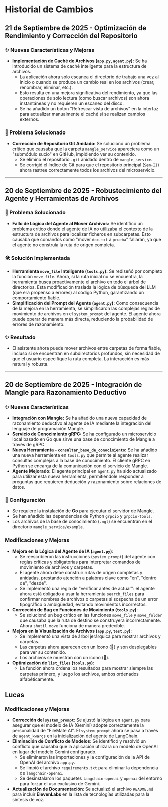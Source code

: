 # Historial de Cambios
## 21 de Septiembre de 2025 - Optimización de Rendimiento y Corrección del Repositorio

### ✨ Nuevas Características y Mejoras

-   **Implementación de Caché de Archivos (`app.py`, `agent.py`):** Se ha introducido un sistema de caché inteligente para la estructura de archivos.
    -   La aplicación ahora solo escanea el directorio de trabajo una vez al inicio o cuando se produce un cambio real en los archivos (crear, renombrar, eliminar, etc.).
    -   Esto resulta en una mejora significativa del rendimiento, ya que las operaciones de solo lectura (como buscar archivos) son ahora instantáneas y no requieren un escaneo del disco.
    -   Se ha añadido un botón "Refrescar vista de archivos" en la interfaz para actualizar manualmente el caché si se realizan cambios externos.

### 🐞 Problema Solucionado

-   **Corrección de Repositorio Git Anidado:** Se solucionó un problema crítico que causaba que la carpeta `mangle_service` apareciera como un "submódulo sucio" en GitHub, impidiendo ver su contenido.
    -   Se eliminó el repositorio `.git` anidado dentro de `mangle_service`.
    -   Se corrigió el índice de Git para que el repositorio principal (`Sem-II`) ahora rastree correctamente todos los archivos del microservicio.

---

## 20 de Septiembre de 2025 - Robustecimiento del Agente y Herramientas de Archivos

### 🐞 Problema Solucionado

-   **Fallo de Lógica del Agente al Mover Archivos:** Se identificó un problema crítico donde el agente de IA no utilizaba el contexto de la estructura de archivos para localizar ficheros en subcarpetas. Esto causaba que comandos como "mover `doc.txt` a `prueba`" fallaran, ya que el agente no construía la ruta de origen completa.

### 🛠️ Solución Implementada

-   **Herramienta `move_file` Inteligente (`tools.py`):** Se rediseñó por completo la función `move_file`. Ahora, si la ruta inicial no se encuentra, la herramienta busca proactivamente el archivo en todo el árbol de directorios. Esta modificación traslada la lógica de búsqueda del LLM (que era propenso a errores) al código Python, garantizando un comportamiento fiable.
-   **Simplificación del Prompt del Agente (`agent.py`):** Como consecuencia de la mejora en la herramienta, se simplificaron las complejas reglas de movimiento de archivos en el `system_prompt` del agente. El agente ahora puede operar de manera más directa, reduciendo la probabilidad de errores de razonamiento.

### ✨ Resultado

-   El asistente ahora puede mover archivos entre carpetas de forma fiable, incluso si se encuentran en subdirectorios profundos, sin necesidad de que el usuario especifique la ruta completa. La interacción es más natural y robusta.

---

## 20 de Septiembre de 2025 - Integración de Mangle para Razonamiento Deductivo

### ✨ Nuevas Características

-   **Integración con Mangle:** Se ha añadido una nueva capacidad de razonamiento deductivo al agente de IA mediante la integración del lenguaje de programación Mangle.
-   **Servicio de Conocimiento gRPC:** Se ha configurado un microservicio local basado en Go que sirve una base de conocimiento de Mangle a través de gRPC.
-   **Nueva Herramienta - `consultar_base_de_conocimiento`:** Se ha añadido una nueva herramienta en `tools.py` que permite al agente realizar consultas complejas a la base de conocimiento. El cliente gRPC en Python se encarga de la comunicación con el servicio de Mangle.
-   **Agente Mejorado:** El agente principal en `agent.py` ha sido actualizado para utilizar esta nueva herramienta, permitiéndole responder a preguntas que requieren deducción y razonamiento sobre relaciones de datos.

### 🔧 Configuración

-   Se requiere la instalación de **Go** para ejecutar el servidor de Mangle.
-   Se han añadido las dependencias de Python `grpcio` y `grpcio-tools`.
-   Los archivos de la base de conocimiento (`.mgl`) se encuentran en el directorio `mangle_service/example`.



### Modificaciones y Mejoras

- **Mejora en la Lógica del Agente de IA (`agent.py`)**:
  - Se reescribieron las instrucciones (`system_prompt`) del agente con reglas críticas y obligatorias para interpretar comandos de movimiento de archivos y carpetas.
  - El agente ahora debe construir rutas de origen completas y anidadas, prestando atención a palabras clave como "en", "dentro de", "desde".
  - Se implementó una regla de "verificar antes de actuar": el agente ahora está obligado a usar la herramienta `search_files` para confirmar nombres de archivos o carpetas si sospecha de un error tipográfico o ambigüedad, evitando movimientos incorrectos.
- **Corrección de Bug en Funciones de Movimiento (`tools.py`)**:
  - Se solucionó un bug crítico en las funciones `move_file` y `move_folder` que causaba que la ruta de destino se construyera incorrectamente. Ahora `shutil.move` funciona de manera predecible.
- **Mejora en la Visualización de Archivos (`app.py`, `test.py`)**:
  - Se implementó una vista de árbol jerárquica para mostrar archivos y carpetas.
  - Las carpetas ahora aparecen con un ícono (📁) y son desplegables para ver su contenido.
  - Los archivos se muestran con un ícono (📄).
- **Optimización de `list_files` (`tools.py`)**:
  - La función ahora ordena los resultados para mostrar siempre las carpetas primero, y luego los archivos, ambos ordenados alfabéticamente.

## Lucas

### Modificaciones y Mejoras

- **Corrección del `system_prompt`**: Se ajustó la lógica en `agent.py` para asegurar que el modelo de IA (Gemini) adopte correctamente la personalidad de "FileMate AI". El `system_prompt` ahora se pasa a través de `agent_kwargs` en la inicialización del agente de LangChain.
- **Eliminación de Conflicto de Modelos**: Se identificó y resolvió un conflicto que causaba que la aplicación utilizara un modelo de OpenAI en lugar del modelo Gemini configurado.
  - Se eliminaron las importaciones y la configuración de la API de OpenAI del archivo `app.py`.
  - Se limpió el archivo `requirements.txt` para eliminar la dependencia de `langchain-openai`.
  - Se desinstalaron los paquetes `langchain-openai` y `openai` del entorno para forzar el uso exclusivo de Gemini.
- **Actualización de Documentación**: Se actualizó el archivo `README.md` para incluir **ElevenLabs** en la lista de tecnologías utilizadas para la síntesis de voz.
